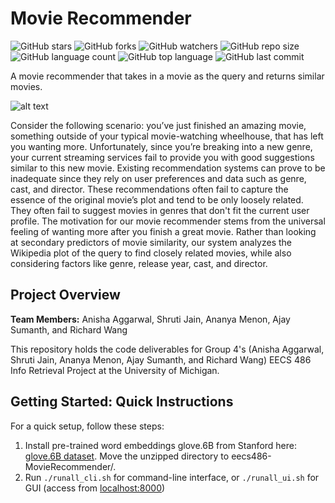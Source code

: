 # Movie Recommender
![GitHub stars](https://img.shields.io/github/stars/AjaySum/eecs486-MovieRecommender?style=social)
![GitHub forks](https://img.shields.io/github/forks/AjaySum/eecs486-MovieRecommender?style=social)
![GitHub watchers](https://img.shields.io/github/watchers/AjaySum/eecs486-MovieRecommender)
![GitHub repo size](https://img.shields.io/github/repo-size/AjaySum/eecs486-MovieRecommender)
![GitHub language count](https://img.shields.io/github/languages/count/AjaySum/eecs486-MovieRecommender)
![GitHub top language](https://img.shields.io/github/languages/top/AjaySum/eecs486-MovieRecommender)
![GitHub last commit](https://img.shields.io/github/last-commit/AjaySum/eecs486-MovieRecommender?color=red)

A movie recommender that takes in a movie as the query and returns similar movies.

![alt text](https://github.com/AjaySum/eecs486-MovieRecommender/blob/main/demo.png)

Consider the following scenario: you’ve just finished an amazing movie, something outside of your typical movie-watching wheelhouse, that has left you wanting more. Unfortunately, since you’re breaking into a new genre, your current streaming services fail to provide you with good suggestions similar to this new movie. Existing recommendation systems can prove to be inadequate since they rely on user preferences and data such as genre, cast, and director. These recommendations often fail to capture the essence of the original movie’s plot and tend to be only loosely related. They often fail to suggest movies in genres that don't fit the current user profile. The motivation for our movie recommender stems from the universal feeling of wanting more after you finish a great movie. Rather than looking at secondary predictors of movie similarity, our system analyzes the Wikipedia plot of the query to find closely related movies, while also considering factors like genre, release year, cast, and director.

## Project Overview
**Team Members:** Anisha Aggarwal, Shruti Jain, Ananya Menon, Ajay Sumanth, and Richard Wang

This repository holds the code deliverables for Group 4's (Anisha Aggarwal, Shruti Jain, Ananya Menon, Ajay Sumanth, and Richard Wang) EECS 486 Info Retrieval Project at the University of Michigan.

## Getting Started: Quick Instructions

For a quick setup, follow these steps:

1. Install pre-trained word embeddings glove.6B from Stanford here: [glove.6B dataset](https://nlp.stanford.edu/data/glove.6B.zip). Move the unzipped directory to eecs486-MovieRecommender/.
2. Run `./runall_cli.sh` for command-line interface, or `./runall_ui.sh` for GUI (access from [localhost:8000](http://localhost:8000))
